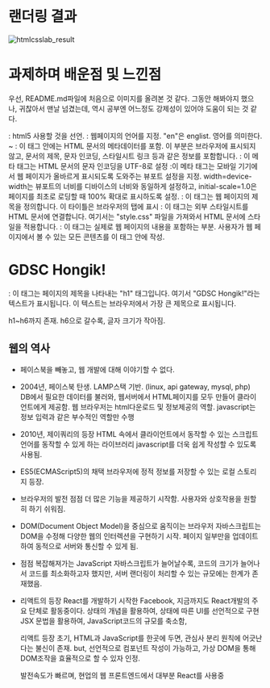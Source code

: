 # 랜더링 결과
![htmlcsslab_result](https://github.com/Ryan0hwan/2024-1-Web-Study/assets/158720833/2983c596-56bb-4ae4-b9bf-580a13875784)

# 과제하며 배운점 및 느낀점

우선, README.md파일에 처음으로 이미지를 올려본 것 같다.
그동안 해봐야지 했으나, 귀찮아서 맨날 넘겼는데, 역시 공부엔 어느정도 강제성이 있어야 도움이 되는 것 같다.

<!Doctype html> : html5 사용할 것을 선언.
<html lang = "en"> : 웹페이지의 언어를 지정. "en"은 englist. 영어를 의미한다.
<head> ~ </head>: 이 태그 안에는 HTML 문서의 메타데이터를 포함.  이 부분은 브라우저에 표시되지 않고, 문서의 제목, 문자 인코딩, 스타일시트 링크 등과 같은 정보를 포함합니다.
<meta charset="UTF-8">: 이 메타 태그는 HTML 문서의 문자 인코딩을 UTF-8로 설정

<meta name="viewport" content="width=device-width, initial-scale=1.0">
 :이 메타 태그는 모바일 기기에서 웹 페이지가 올바르게 표시되도록 도와주는 뷰포트 설정을 지정. width=device-width는 뷰포트의 너비를  디바이스의 너비와 동일하게 설정하고, initial-scale=1.0은 페이지를 최초로 로딩할 때 100% 확대로 표시하도록 설정.

<title>GDSC Hongik</title>: 이 태그는 웹 페이지의 제목을 정의합니다. 이 타이틀은 브라우저의 탭에 표시
<link rel="stylesheet" href="style.css">: 이 태그는 외부 스타일시트를 HTML 문서에 연결합니다. 여기서는 "style.css" 파일을 가져와서 HTML 문서에 스타일을 적용합니다.

<body>: 이 태그는 실제로 웹 페이지의 내용을 포함하는 부분. 사용자가 웹 페이지에서 볼 수 있는 모든 콘텐츠를 이 태그 안에 작성.
<h1>GDSC Hongik!</h1>: 이 태그는 페이지의 제목을 나타내는 "h1" 태그입니다. 여기서 "GDSC Hongik!"라는 텍스트가 표시됩니다. 이 텍스트는 브라우저에서 가장 큰 제목으로 표시됩니다.

h1~h6까지 존재. h6으로 갈수록, 글자 크기가 작아짐. 


## 웹의 역사

* 페이스북을 빼놓고, 웹 개발에 대해 이야기할 수 없다.
* 2004년, 페이스북 탄생. 
   LAMP스택 기반. (linux, api gateway, mysql, php)  
   DB에서 필요한 데이터를 불러와, 웹서버에서 HTML페이지를 모두 만들어 클라이언트에게 제공함.
   웹 브라우저는 html다운로드 및 정보제공의 역할.
   javascript는 정보 입력과 같은 부수적인 역할만 수행

* 2010년, 제이쿼리의 등장
   HTML 속에서 클라이언트에서 동작할 수 있는 스크립트 언어를 동작할 수 있게 하는 라이브러리
   javascript를 더욱 쉽게 작성할 수 있도록 사용됨.

* ES5(ECMAScript5)의 채택
   브라우저에 정적 정보를 저장할 수 있는 로컬 스토리지 등장.

* 브라우저의 발전
   점점 더 많은 기능을 제공하기 시작함. 사용자와 상호작용을 원할히 하기 쉬워짐.

* DOM(Document Object Model)을 중심으로 움직이는 브라우저
   자바스크립트는 DOM을 수정해 다양한 웹의 인터렉션을 구현하기 시작.
   페이지 일부만을 업데이트하여 동적으로 서버와 통신할 수 있게 됨.

* 점점 복잡해져가는 JavaScript
   자바스크립트가 늘어날수록, 코드의 크기가 늘어나서 코드를 최소화하고자 했지만, 
   서버 랜더링이 처리할 수 있는 규모에는 한계가 존재했음.

* 리액트의 등장
   React를 개발하기 시작한 Facebook, 지금까지도 React개발의 주요 단체로 활동중이다.
   상태의 개념을 활용하여, 상태에 따른 UI를 선언적으로 구현
   JSX 문법을 활용하여, JavaScript코드의 규모를 축소함,

   리액트 등장 초기, HTML과 JavaScript를 한곳에 두면, 관심사 분리 원칙에 어긋난다는 불신이 존재.
   but, 선언적으로 컴포넌트 작성이 가능하고, 가상 DOM을 통해 DOM조작을 효율적으로 할 수 있자 인정.

   발전속도가 빠르며, 현업의 웹 프론트엔드에서 대부분 React를 사용중